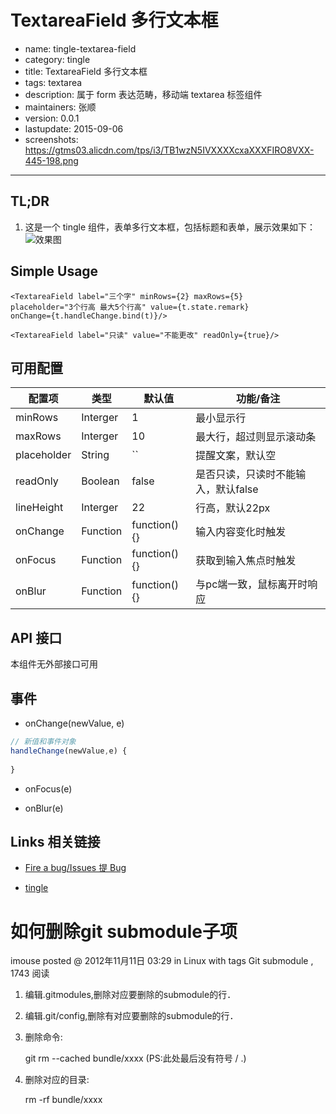 # TextareaField 多行文本框

- name: tingle-textarea-field
- category: tingle
- title: TextareaField 多行文本框
- tags: textarea
- description: 属于 form 表达范畴，移动端 textarea 标签组件
- maintainers: 张顺
- version: 0.0.1
- lastupdate: 2015-09-06
- screenshots: https://gtms03.alicdn.com/tps/i3/TB1wzN5IVXXXXcxaXXXFIRO8VXX-445-198.png

---

## TL;DR

1. 这是一个 tingle 组件，表单多行文本框，包括标题和表单，展示效果如下：  
![效果图](https://gtms03.alicdn.com/tps/i3/TB1wzN5IVXXXXcxaXXXFIRO8VXX-445-198.png)

## Simple Usage

```
<TextareaField label="三个字" minRows={2} maxRows={5} 
placeholder="3个行高 最大5个行高" value={t.state.remark}
onChange={t.handleChange.bind(t)}/>
                    
<TextareaField label="只读" value="不能更改" readOnly={true}/>
```

## 可用配置

| 配置项 | 类型 | 默认值 | 功能/备注 |
|---|----|---|----|
|minRows|Interger|1|最小显示行|
|maxRows|Interger|10|最大行，超过则显示滚动条|
|placeholder|String|``|提醒文案，默认空|
|readOnly|Boolean|false|是否只读，只读时不能输入，默认false|
|lineHeight|Interger|22|行高，默认22px|
|onChange|Function| function() {} | 输入内容变化时触发 |
|onFocus|Function| function() {} | 获取到输入焦点时触发 |
|onBlur|Function| function() {} | 与pc端一致，鼠标离开时响应 |

## API 接口

本组件无外部接口可用

## 事件

- onChange(newValue, e) 

````javascript
// 新值和事件对象
handleChange(newValue,e) {
    
}

````

- onFocus(e) 

- onBlur(e) 



## Links 相关链接

- [Fire a bug/Issues 提 Bug](https://github.com/tinglejs/tingle-textarea-field/issues)

- [tingle](https://github.com/tinglejs)



# 如何删除git submodule子项
imouse posted @ 2012年11月11日 03:29 in Linux with tags Git submodule , 1743 阅读
1. 编辑.gitmodules,删除对应要删除的submodule的行．

2. 编辑.git/config,删除有对应要删除的submodule的行．

3. 删除命令:

    git rm --cached bundle/xxxx  (PS:此处最后没有符号 / .)

4. 删除对应的目录:

    rm -rf bundle/xxxx
